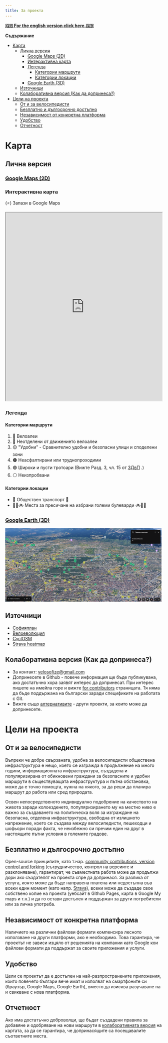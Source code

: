 ```yaml
---
title: За проекта
---
```


[**🇬🇧 For the english version click here.🇬🇧**](/velosofize/en/index.html)

**Съдържание**

- [Карта](#карта)
  - [Лична версия](#лична-версия)
    - [Google Maps (2D)](#google-maps-2d)
    - [Интерактивна карта](#интерактивна-карта)
    - [Легенда](#легенда)
      - [Категории маршрути](#категории-маршрути)
      - [Категории локации](#категории-локации)
    - [Google Earth (3D)](#google-earth-3d)
  - [Източници](#източници)
  - [Колаборативна версия (Как да допринеса?)](#колаборативна-версия-как-да-допринеса)
- [Цели на проекта](#цели-на-проекта)
  - [От и за велосипедисти](#от-и-за-велосипедисти)
  - [Безплатно и дългосрочно достъпно](#безплатно-и-дългосрочно-достъпно)
  - [Независимост от конкретна платформа](#независимост-от-конкретна-платформа)
  - [Удобство](#удобство)
  - [Отчетност](#отчетност)

# Карта

## Лична версия

### [Google Maps (2D)](https://www.google.com/maps/d/u/0/edit?mid=13Ke06MOSLTuBBbr2ITKNV7kLhs_v2Qc&usp=sharing)

### Интерактивна карта

(⭐) Запази в Google Maps

<iframe src="https://www.google.com/maps/d/u/0/embed?mid=13Ke06MOSLTuBBbr2ITKNV7kLhs_v2Qc&ehbc=2E312F" width="500" height="600"></iframe>

### Легенда

#### Категории маршрути

1. 🔵 Велоалеи
1. 🔵 Неотделени от движението велоалеи
1. 🟡 "Удобни" - Сравнително удобни и безопасни улици и споделени зони
1. 🟠 Неасфалтирани или труднопроходими
1. 🟣 Широки и пусти тротоари (Вижте Разд. 3, чл. 15 от [ЗДвП](/velosofize/bg/rulebooks.html#здвп---закон-за-движение-по-пътищата)
.)
1. ⚪ Неизпробвани

#### Категории локации

- 🚉 Обществен транспорт 🚉
- 🚶‍♂️🚲 Места за пресичане на избрани големи булеварди 🚲🚶‍♂️

### [Google Earth (3D)](https://earth.google.com/web/@42.68536362,23.34252187,551.21893103a,13559.28278408d,35y,-0h,0t,0r/data=CgRCAggBMigKJgokCiAxM0tlMDZNT1NMVHVCQmJyMklUS05WN2tMaHNfdjJRYyACOgMKATBCAggASggI3rfSkgMQAQ)

<img src="../attachments/earth_view.png" alt="Alt Text" width="500">

## Източници

- [Софияплан](https://sofiaplan.bg/portfolio/velosipednodvijenie/)
- [Велоеволюция](https://velobg.org/infrastructure/bikelines-sofia)
- [CyclOSM](https://www.cyclosm.org/#map=8/42.604/25.620/cyclosm)
- [Strava heatmap](https://www.strava.com/maps/global-heatmap?sport=Ride&style=standard&terrain=false&labels=true&poi=true&cPhotos=true&gColor=mobileblue&gOpacity=100#7.64/42.856/25.244)

## Колаборативна версия (Как да допринеса?)

- За контакт: <velosofize@gmail.com>
- Допринесете в Github - повече информация ще бъде публикувана, ако достатъчно хора заявят интерес да допринесат. При интерес пишете на имейла горе и вижте [for contributors](/velosofize/en/for_contributors.html) страницата. Тя няма да бъде поддържана на български заради спецификите на работата с Git.
- Вижте също [алтернативите](/velosofize/bg/alternatives.html) - други проекти, за които може да допринесете.

# Цели на проекта

## От и за велосипедисти

Въпреки че добре свързаната, удобна за велосипедисти обществена инфраструктура е нещо, което се изгражда в продължение на много години, информационната инфраструктура, създадена и популяризирана от обикновени граждани за безопасните и удобни маршрути в съществуващата инфраструктура и пътна обстановка, може да е точно помощта, нужна на някого, за да реши да планира маршрут до работа или сред природата.

Освен непосредственото индивидуално подобрение на качеството на живота заради колоезденето, популяризирането му на местно ниво е важно за създаването на политическа воля за изграждане на безопасна, отделена инфраструктура, свободна от излишното напрежение, което се създава между велосипедисти, пешеходци и шофьори поради факта, че неизбежно си пречим един на друг в настоящите пътни условия в големите градове.

## Безплатно и дългосрочно достъпно

Open-source принципите, като т.нар. [community contributions, version control and forking](https://opensource.guide/bg/starting-a-project/) (сътрудничество, контрол на версиите и разклоняване), гарантират, че съвместната работа може да продължи дори ако създателят на проекта спре да допринася. За разлика от услуга, която може да бъде направена платена или недостъпна във всеки един момент (като напр. [Strava](/velosofize/bg/alternatives.html#Strava)), всеки може да създаде свое собствено копие на проекта (уебсайт в Github Pages, карта в Google My maps и т.н.) и да го остави достъпен и поддържан за други потребители или за лична употреба.

## Независимост от конкретна платформа

Наличието на различни файлови формати компенсира лесното използване на други платформи, ако е необходимо. Това гарантира, че проектът не зависи изцяло от решенията на компании като Google кои файлови формати да поддържат за своите приложения и услуги.

## Удобство

Цели се проектът да е достъпен на най-разпространените приложения, които повечето българи вече имат и изполват на смартфоните си (браузър, Google Maps, Google Earth), вместо да изисква разучаване на и свикване с нова платформа.

## Отчетност

Ако има достатъчно доброволци, ще бъдат създадени правила за добавяне и одобряване на нови маршрути в [колаборативната версия](/velosofize/bg/index.html#колаборативна-версия-как-да-допринеса) на картата, за да се гарантира, че допринасящите са посещавалите съответните места.
